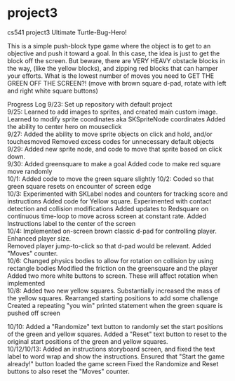 # project3
cs541 project3 Ultimate Turtle-Bug-Hero!

This is a simple push-block type game where the object is to get to an objective and push it toward a goal.
In this case, the idea is just to get the block off the screen.  But beware, there are VERY HEAVY obstacle blocks in the way,
(like the yellow blocks), and zipping red blocks that can hamper your efforts.  What is the lowest number of moves you need to
GET THE GREEN OFF THE SCREEN?! (move with brown square d-pad, rotate with left and right white square buttons)

Progress Log
9/23:  Set up repository with default project  
9/25: Learned to add images to sprites, and created main custom image.   
         Learned to modify sprite coordinates aka SKSpriteNode coordinates
         Added the ability to center hero on mouseclick  
9/27: Added the ability to move sprite objects on click and hold, and/or touchesmoved
        Removed excess codes for unnecessary default objects
9/29: Added new sprite node, and code to move that sprite based on click down.   
9/30: Added greensquare to make a goal
        Added code to make red square move randomly  
10/1: Added code to move the green square slightly 
10/2: Coded so that green square resets on encounter of screen edge  
10/3: Experimented with SKLabel nodes and counters for tracking score and instructions
        Added code for Yellow square. Experimented with contact detection and collision modifications
        Added updates to Redsquare on continuous time-loop to move across screen at constant rate.
        Added Instructions label to the center of the screen  
10/4: Implemented on-screen brown classic d-pad for controlling player.  Enhanced player size.    
        Removed player jump-to-click so that d-pad would be relevant. 
        Added "Moves" counter.  
10/6:  Changed physics bodies to allow for rotation on collision by using rectangle bodies
          Modified the friction on the greensquare and the player  
          Added two more white buttons to screen.  These will affect rotation when implemented  
10/8: Added two new yellow squares. 
          Substantially increased the mass of the yellow squares.
          Rearranged starting positions to add some challenge
          Created a repeating "you win" printed statement when the green square is pushed off screen  

10/10: Added a "Randomize" text button to randomly set the start positions of the green and yellow squares.
           Added a "Reset" text button to reset to the original start positions of the green and yellow squares.  
10/12/10/13: Added an instructions storyboard screen, and fixed the text label to word wrap and show the instructions.
                    Ensured that "Start the game already!" button loaded the game screen
                    Fixed the Randomize and Reset buttons to also reset the "Moves" counter.
                    
